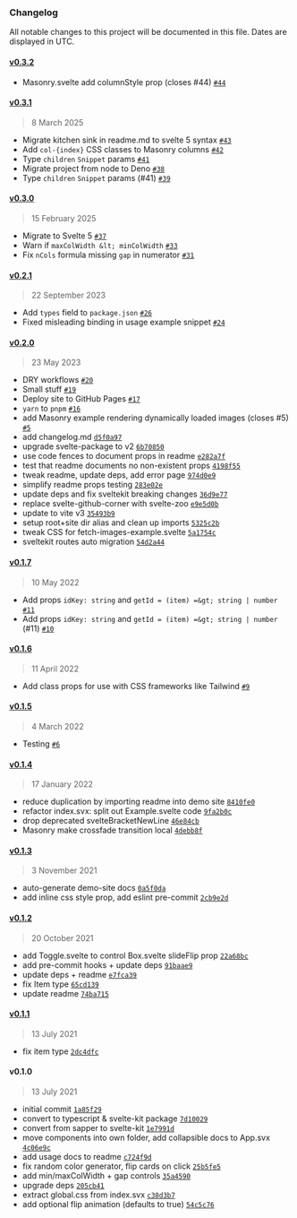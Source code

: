 ### Changelog

All notable changes to this project will be documented in this file. Dates are displayed in UTC.

#### [v0.3.2](https://github.com/janosh/svelte-bricks/compare/v0.3.1...v0.3.2)

- Masonry.svelte add columnStyle prop (closes #44) [`#44`](https://github.com/janosh/svelte-bricks/issues/44)

#### [v0.3.1](https://github.com/janosh/svelte-bricks/compare/v0.3.0...v0.3.1)

> 8 March 2025

- Migrate kitchen sink in readme.md to svelte 5 syntax [`#43`](https://github.com/janosh/svelte-bricks/pull/43)
- Add `col-{index}` CSS classes to Masonry columns [`#42`](https://github.com/janosh/svelte-bricks/pull/42)
- Type `children` `Snippet` params [`#41`](https://github.com/janosh/svelte-bricks/pull/41)
- Migrate project from node to Deno [`#38`](https://github.com/janosh/svelte-bricks/pull/38)
- Type `children` `Snippet` params (#41) [`#39`](https://github.com/janosh/svelte-bricks/issues/39)

#### [v0.3.0](https://github.com/janosh/svelte-bricks/compare/v0.2.1...v0.3.0)

> 15 February 2025

- Migrate to Svelte 5 [`#37`](https://github.com/janosh/svelte-bricks/pull/37)
- Warn if `maxColWidth &lt; minColWidth` [`#33`](https://github.com/janosh/svelte-bricks/pull/33)
- Fix `nCols` formula missing `gap` in numerator [`#31`](https://github.com/janosh/svelte-bricks/pull/31)

#### [v0.2.1](https://github.com/janosh/svelte-bricks/compare/v0.2.0...v0.2.1)

> 22 September 2023

- Add `types` field to `package.json` [`#26`](https://github.com/janosh/svelte-bricks/pull/26)
- Fixed misleading binding in usage example snippet [`#24`](https://github.com/janosh/svelte-bricks/pull/24)

#### [v0.2.0](https://github.com/janosh/svelte-bricks/compare/v0.1.7...v0.2.0)

> 23 May 2023

- DRY workflows [`#20`](https://github.com/janosh/svelte-bricks/pull/20)
- Small stuff [`#19`](https://github.com/janosh/svelte-bricks/pull/19)
- Deploy site to GitHub Pages [`#17`](https://github.com/janosh/svelte-bricks/pull/17)
- `yarn` to `pnpm` [`#16`](https://github.com/janosh/svelte-bricks/pull/16)
- add Masonry example rendering dynamically loaded images (closes #5) [`#5`](https://github.com/janosh/svelte-bricks/issues/5)
- add changelog.md [`d5f0a97`](https://github.com/janosh/svelte-bricks/commit/d5f0a9712f4b84e2d23451b71fd619c28301964e)
- upgrade svelte-package to v2 [`6b70850`](https://github.com/janosh/svelte-bricks/commit/6b7085029c5f6b5a0671a833da97fa8ac283ed15)
- use code fences to document props in readme [`e282a7f`](https://github.com/janosh/svelte-bricks/commit/e282a7fb4bbd8fae33abc1747757e9c1cf1b06b6)
- test that readme documents no non-existent props [`4198f55`](https://github.com/janosh/svelte-bricks/commit/4198f55bd61465e1ad97442b665391ea09ee9acd)
- tweak readme, update deps, add error page [`974d0e9`](https://github.com/janosh/svelte-bricks/commit/974d0e96b9b296af16eea32d6e4d5523a396c92d)
- simplify readme props testing [`283e02e`](https://github.com/janosh/svelte-bricks/commit/283e02e004a22f498113d7684038fb45e15bee18)
- update deps and fix sveltekit breaking changes [`36d9e77`](https://github.com/janosh/svelte-bricks/commit/36d9e771a58141f3da888c5605d80608cceb2076)
- replace svelte-github-corner with svelte-zoo [`e9e5d0b`](https://github.com/janosh/svelte-bricks/commit/e9e5d0b1575d48815887ea36ec5b9a1bcedad45f)
- update to vite v3 [`35493b9`](https://github.com/janosh/svelte-bricks/commit/35493b9f5a7fe44420cd8d5f4f5a77410532678f)
- setup root+site dir alias and clean up imports [`5325c2b`](https://github.com/janosh/svelte-bricks/commit/5325c2b74ecc5b107ffa47d5e92f376288f2d460)
- tweak CSS for fetch-images-example.svelte [`5a1754c`](https://github.com/janosh/svelte-bricks/commit/5a1754c5f5e17a5387dca9cc1675c5e1dc00e325)
- sveltekit routes auto migration [`54d2a44`](https://github.com/janosh/svelte-bricks/commit/54d2a4494b61ebd9543b715eec0294ba8eb47b6c)

#### [v0.1.7](https://github.com/janosh/svelte-bricks/compare/v0.1.6...v0.1.7)

> 10 May 2022

- Add props `idKey: string` and `getId = (item) =&gt; string | number` [`#11`](https://github.com/janosh/svelte-bricks/pull/11)
- Add props `idKey: string` and `getId = (item) =&gt; string | number` (#11) [`#10`](https://github.com/janosh/svelte-bricks/issues/10)

#### [v0.1.6](https://github.com/janosh/svelte-bricks/compare/v0.1.5...v0.1.6)

> 11 April 2022

- Add class props for use with CSS frameworks like Tailwind [`#9`](https://github.com/janosh/svelte-bricks/pull/9)

#### [v0.1.5](https://github.com/janosh/svelte-bricks/compare/v0.1.4...v0.1.5)

> 4 March 2022

- Testing [`#6`](https://github.com/janosh/svelte-bricks/pull/6)

#### [v0.1.4](https://github.com/janosh/svelte-bricks/compare/v0.1.3...v0.1.4)

> 17 January 2022

- reduce duplication by importing readme into demo site [`8410fe0`](https://github.com/janosh/svelte-bricks/commit/8410fe07423557247afa276cd45df5bdc0a2d13c)
- refactor index.svx: split out Example.svelte code [`9fa2b0c`](https://github.com/janosh/svelte-bricks/commit/9fa2b0c5565aec8042da18285b7e55cac5100cc9)
- drop deprecated svelteBracketNewLine [`46e84cb`](https://github.com/janosh/svelte-bricks/commit/46e84cbfb363a34708cf7229a340f0e21bcf7c28)
- Masonry make crossfade transition local [`4debb8f`](https://github.com/janosh/svelte-bricks/commit/4debb8f4161faa82ccac242f206a9f6b6e159235)

#### [v0.1.3](https://github.com/janosh/svelte-bricks/compare/v0.1.2...v0.1.3)

> 3 November 2021

- auto-generate demo-site docs [`0a5f0da`](https://github.com/janosh/svelte-bricks/commit/0a5f0da2826a519bb691f20fc4ef06acb2fa944f)
- add inline css style prop, add eslint pre-commit [`2cb9e2d`](https://github.com/janosh/svelte-bricks/commit/2cb9e2dbe20a163f8c4d5aeaeedec8ac11867f88)

#### [v0.1.2](https://github.com/janosh/svelte-bricks/compare/v0.1.1...v0.1.2)

> 20 October 2021

- add Toggle.svelte to control Box.svelte slideFlip prop [`22a68bc`](https://github.com/janosh/svelte-bricks/commit/22a68bc4328bb75c363661cb8c106cdc36310830)
- add pre-commit hooks + update deps [`91baae9`](https://github.com/janosh/svelte-bricks/commit/91baae9497647762b6da00f0ee2732b9a1e624d3)
- update deps + readme [`e7fca39`](https://github.com/janosh/svelte-bricks/commit/e7fca394b7bb9ca4b787af3554577170a6adbed2)
- fix Item type [`65cd139`](https://github.com/janosh/svelte-bricks/commit/65cd1391ba1050f223948cd96fb1cf992e925d79)
- update readme [`74ba715`](https://github.com/janosh/svelte-bricks/commit/74ba715d3ba77e2be6bb206cc86f686eb66c2efd)

#### [v0.1.1](https://github.com/janosh/svelte-bricks/compare/v0.1.0...v0.1.1)

> 13 July 2021

- fix item type [`2dc4dfc`](https://github.com/janosh/svelte-bricks/commit/2dc4dfcd02e6cd5243e64de9cf0316c5c3faee8d)

#### v0.1.0

> 13 July 2021

- initial commit [`1a85f29`](https://github.com/janosh/svelte-bricks/commit/1a85f29860a0418ae1845d4aeb5bfeb2c45ff5ef)
- convert to typescript & svelte-kit package [`7d10029`](https://github.com/janosh/svelte-bricks/commit/7d100295e0c0860a71d908e25cea8bab9f2ad0d7)
- convert from sapper to svelte-kit [`1e7991d`](https://github.com/janosh/svelte-bricks/commit/1e7991d8cfe26edd3e4a8549f27a5710b0ae233f)
- move components into own folder, add collapsible docs to App.svx [`4c06e9c`](https://github.com/janosh/svelte-bricks/commit/4c06e9cd00f4416cd8aaa111013db2e11da360fb)
- add usage docs to readme [`c724f9d`](https://github.com/janosh/svelte-bricks/commit/c724f9d0ec9d5142d291bf07544d189936d58265)
- fix random color generator, flip cards on click [`25b5fe5`](https://github.com/janosh/svelte-bricks/commit/25b5fe5a915136a14f7500e4ef5cb703b18adda6)
- add min/maxColWidth + gap controls [`35a4590`](https://github.com/janosh/svelte-bricks/commit/35a4590fecb1a0b3364e5fcdd3854c89fc60d073)
- upgrade deps [`205cb41`](https://github.com/janosh/svelte-bricks/commit/205cb4190dad269ab7134aa327c086804cd76ee0)
- extract global.css from index.svx [`c38d3b7`](https://github.com/janosh/svelte-bricks/commit/c38d3b7d7131849a95b0221aca21c9e0fd525b3b)
- add optional flip animation (defaults to true) [`54c5c76`](https://github.com/janosh/svelte-bricks/commit/54c5c76a929756caf86efd864cc7182108f2e3fa)

